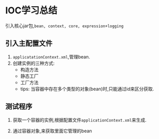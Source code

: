 # IOC学习总结

引入核心jar包,`bean, context, core, expression+logging`

## 引入主配置文件

1. `applicatationContext.xml`,管理bean.  
2. 创建实例的三种方式:
   - 构造方法
   - 静态工厂
   - 工厂方法
   - tips: 当容器中存在多个类型的对象(bean)时,只能通过id来区分获取.

## 测试程序

1. 获取一个容器的实例,根据配置文件`applicationContext.xml`来生成.

2. 通过容器对象,来获取里面它管理的bean
